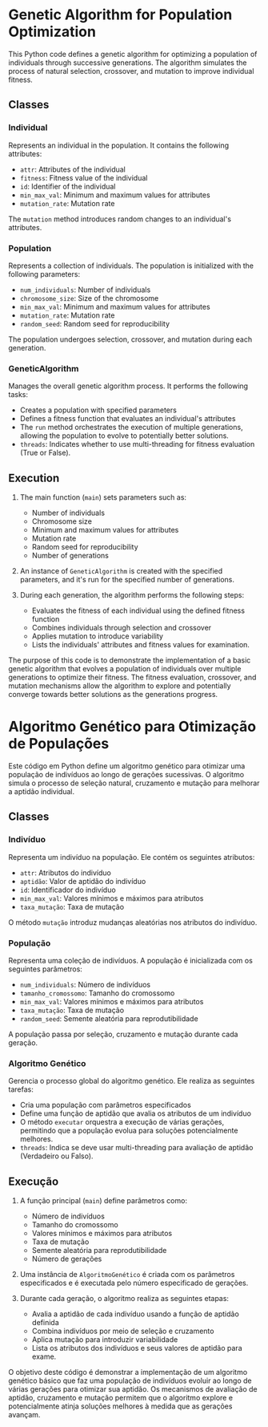 # Genetic Algorithm for Population Optimization

This Python code defines a genetic algorithm for optimizing a population of individuals through successive generations. The algorithm simulates the process of natural selection, crossover, and mutation to improve individual fitness.

## Classes

### Individual
Represents an individual in the population. It contains the following attributes:
- `attr`: Attributes of the individual
- `fitness`: Fitness value of the individual
- `id`: Identifier of the individual
- `min_max_val`: Minimum and maximum values for attributes
- `mutation_rate`: Mutation rate

The `mutation` method introduces random changes to an individual's attributes.

### Population
Represents a collection of individuals. The population is initialized with the following parameters:
- `num_individuals`: Number of individuals
- `chromosome_size`: Size of the chromosome
- `min_max_val`: Minimum and maximum values for attributes
- `mutation_rate`: Mutation rate
- `random_seed`: Random seed for reproducibility

The population undergoes selection, crossover, and mutation during each generation.

### GeneticAlgorithm
Manages the overall genetic algorithm process. It performs the following tasks:
- Creates a population with specified parameters
- Defines a fitness function that evaluates an individual's attributes
- The `run` method orchestrates the execution of multiple generations, allowing the population to evolve to potentially better solutions.
- `threads`: Indicates whether to use multi-threading for fitness evaluation (True or False).

## Execution

1. The main function (`main`) sets parameters such as:
   - Number of individuals
   - Chromosome size
   - Minimum and maximum values for attributes
   - Mutation rate
   - Random seed for reproducibility
   - Number of generations

2. An instance of `GeneticAlgorithm` is created with the specified parameters, and it's run for the specified number of generations.

3. During each generation, the algorithm performs the following steps:
   - Evaluates the fitness of each individual using the defined fitness function
   - Combines individuals through selection and crossover
   - Applies mutation to introduce variability
   - Lists the individuals' attributes and fitness values for examination.

The purpose of this code is to demonstrate the implementation of a basic genetic algorithm that evolves a population of individuals over multiple generations to optimize their fitness. The fitness evaluation, crossover, and mutation mechanisms allow the algorithm to explore and potentially converge towards better solutions as the generations progress.


# Algoritmo Genético para Otimização de Populações

Este código em Python define um algoritmo genético para otimizar uma população de indivíduos ao longo de gerações sucessivas. O algoritmo simula o processo de seleção natural, cruzamento e mutação para melhorar a aptidão individual.

## Classes

### Indivíduo
Representa um indivíduo na população. Ele contém os seguintes atributos:
- `attr`: Atributos do indivíduo
- `aptidão`: Valor de aptidão do indivíduo
- `id`: Identificador do indivíduo
- `min_max_val`: Valores mínimos e máximos para atributos
- `taxa_mutação`: Taxa de mutação

O método `mutação` introduz mudanças aleatórias nos atributos do indivíduo.

### População
Representa uma coleção de indivíduos. A população é inicializada com os seguintes parâmetros:
- `num_individuals`: Número de indivíduos
- `tamanho_cromossomo`: Tamanho do cromossomo
- `min_max_val`: Valores mínimos e máximos para atributos
- `taxa_mutação`: Taxa de mutação
- `random_seed`: Semente aleatória para reprodutibilidade

A população passa por seleção, cruzamento e mutação durante cada geração.

### Algoritmo Genético
Gerencia o processo global do algoritmo genético. Ele realiza as seguintes tarefas:
- Cria uma população com parâmetros especificados
- Define uma função de aptidão que avalia os atributos de um indivíduo
- O método `executar` orquestra a execução de várias gerações, permitindo que a população evolua para soluções potencialmente melhores.
- `threads`: Indica se deve usar multi-threading para avaliação de aptidão (Verdadeiro ou Falso).

## Execução

1. A função principal (`main`) define parâmetros como:
   - Número de indivíduos
   - Tamanho do cromossomo
   - Valores mínimos e máximos para atributos
   - Taxa de mutação
   - Semente aleatória para reprodutibilidade
   - Número de gerações

2. Uma instância de `AlgoritmoGenético` é criada com os parâmetros especificados e é executada pelo número especificado de gerações.

3. Durante cada geração, o algoritmo realiza as seguintes etapas:
   - Avalia a aptidão de cada indivíduo usando a função de aptidão definida
   - Combina indivíduos por meio de seleção e cruzamento
   - Aplica mutação para introduzir variabilidade
   - Lista os atributos dos indivíduos e seus valores de aptidão para exame.

O objetivo deste código é demonstrar a implementação de um algoritmo genético básico que faz uma população de indivíduos evoluir ao longo de várias gerações para otimizar sua aptidão. Os mecanismos de avaliação de aptidão, cruzamento e mutação permitem que o algoritmo explore e potencialmente atinja soluções melhores à medida que as gerações avançam.
